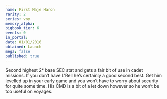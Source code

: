 ```yaml
---
name: First Maje Haron
rarity: 2
series: voy
memory_alpha:
bigbook_tier: 6
events: 0
in_portal:
date: 01/01/2016
obtained: Launch
mega: false
published: true
---
```


Second highest 2* base SEC stat and gets a fair bit of use in cadet missions. If you don’t have L’Rell he’s certainly a good second best. Get him levelled up in your early game and you won’t have to worry about security for quite some time. His CMD is a bit of a let down however so he won’t be too useful on voyages.
